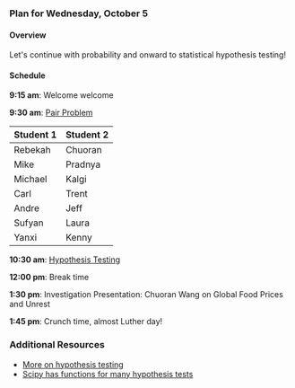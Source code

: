 ### Plan for Wednesday, October 5

#### Overview

Let's continue with probability and onward to statistical hypothesis testing!

#### Schedule

**9:15 am**: Welcome welcome

**9:30 am**: [Pair Problem](pair.md)

| Student 1 | Student 2 |
|---|---|
| Rebekah | Chuoran |
| Mike | Pradnya |
| Michael | Kalgi |
| Carl | Trent |
| Andre | Jeff |
| Sufyan | Laura |
| Yanxi | Kenny |

**10:30 am**: [Hypothesis Testing](Statistical_Hypothesis_Testing.ipynb)

**12:00 pm**: Break time

**1:30 pm**: Investigation Presentation: Chuoran Wang on Global Food Prices and Unrest

**1:45 pm**: Crunch time, almost Luther day!

### Additional Resources

 * [More on hypothesis testing](https://dataiap.github.io/dataiap/day3/hypothesis_testing.html)
 * [Scipy has functions for many hypothesis tests](http://docs.scipy.org/doc/scipy/reference/stats.html#statistical-functions)
